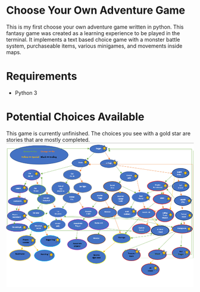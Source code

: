 # Choose Your Own Adventure Game

This is my first choose your own adventure game written in python. This fantasy game was created as a learning experience to be played in the terminal. It implements a text based choice game with a monster battle system, purchaseable items, various minigames, and movements inside maps.

# Requirements

- Python 3

# Potential Choices Available

This game is currently unfinished. The choices you see with a gold star are stories that are mostly completed.
![Choices Tree](Resources/images/choice_tree.png)
